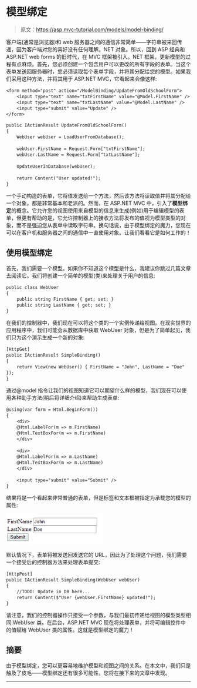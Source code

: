 # 模型绑定

> 原文：<https://asp.mvc-tutorial.com/models/model-binding/>

客户端(通常是浏览器)和 web 服务器之间的通信非常简单——字符串被来回传递，因为客户端对您的喜好没有任何理解。NET 对象。所以，回到 ASP 经典和 ASP.NET web forms 的旧时代，在 MVC 框架被引入。NET 框架，更新模型的过程有点麻烦。首先，您必须创建一个包含用户可以更改的所有字段的表单。当这个表单发送回服务器时，您必须读取每个表单字段，并将其分配给您的模型。如果我们采用这种方法，并将其用于 ASP.NET MVC，它看起来会像这样:

```
<form method="post" action="/ModelBinding/UpdateFromOldSchoolForm">
    <input type="text" name="txtFirstName" value="@Model.FirstName" />
    <input type="text" name="txtLastName" value="@Model.LastName" />
    <input type="submit" value="Update" />
</form>
```

```
public IActionResult UpdateFromOldSchoolForm()
{
    WebUser webUser = LoadUserFromDatabase();

    webUser.FirstName = Request.Form["txtFirstName"];
    webUser.LastName = Request.Form["txtLastName"];

    UpdateUserInDatabase(webUser);

    return Content("User updated!");
}
```

一个手动构造的表单，它将值发送给一个方法，然后该方法将读取值并将其分配给一个对象。都是非常基本和老派的。然而，在 ASP.NET MVC 中，引入了**模型绑定**的概念。它允许您的视图使用来自模型的信息来生成(例如)用于编辑模型的表单，但更有帮助的是，它允许控制器上的接收方法将发布的值视为模型类型的对象，而不是强迫您从表单中读取字符串。换句话说，由于模型绑定的魔力，您现在可以在客户机和服务器之间的通信中一直使用对象。让我们看看它是如何工作的！

## 使用模型绑定

首先，我们需要一个模型。如果你不知道这个模型是什么，我建议你跳过几篇文章去阅读它。我们将创建一个简单的模型(类)来处理关于用户的信息:

<input type="hidden" name="IL_IN_ARTICLE">

```
public class WebUser
{
    public string FirstName { get; set; }
    public string LastName { get; set; }
}
```

在我们的控制器中，我们现在可以将这个类的一个实例传递给视图。在现实世界的应用程序中，我们可能会从数据库中获取 WebUser 对象，但是为了简单起见，我们只为这个演示生成一个新的对象:

```
[HttpGet]
public IActionResult SimpleBinding()  
{  
    return View(new WebUser() { FirstName = "John", LastName = "Doe" });  
}
```

通过@model 指令让我们的视图知道它可以期望什么样的模型，我们现在可以使用各种助手方法(稍后将详细介绍)来帮助生成表单:

```
@using(var form = Html.BeginForm())
{
    <div>
    @Html.LabelFor(m => m.FirstName)
    @Html.TextBoxFor(m => m.FirstName)
    </div>

    <div>
    @Html.LabelFor(m => m.LastName)
    @Html.TextBoxFor(m => m.LastName)
    </div>

    <input type="submit" value="Submit" />
}
```

结果将是一个看起来非常普通的表单，但是标签和文本框被指定为承载您的模型的属性:

![](img/16d2a2ae8ccdcf756b0b223b7365204e.png)

默认情况下，表单将被发送回发送它的 URL，因此为了处理这个问题，我们需要一个接受后的控制器方法来处理表单提交:

```
[HttpPost]
public IActionResult SimpleBinding(WebUser webUser)
{
    //TODO: Update in DB here...
    return Content($"User {webUser.FirstName} updated!");
}
```

请注意，我们的控制器操作只接受一个参数，与我们最初传递给视图的模型类型相同:WebUser 类。在后台，ASP.NET MVC 现在将处理表单，并将可编辑控件中的值赋给 WebUser 类的属性。这就是模型绑定的魔力！

## 摘要

由于模型绑定，您可以更容易地维护模型和视图之间的关系。在本文中，我们只是触及了皮毛——模型绑定还有很多可能性，您将在接下来的文章中发现。

* * *